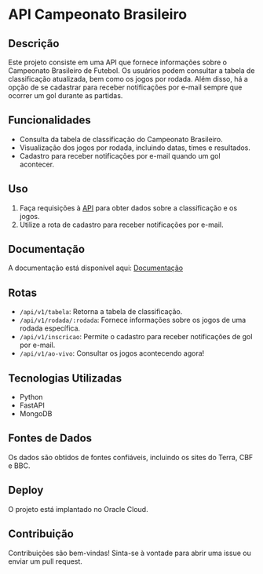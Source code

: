 # API Campeonato Brasileiro

## Descrição
Este projeto consiste em uma API que fornece informações sobre o Campeonato Brasileiro de Futebol. Os usuários podem consultar a tabela de classificação atualizada, bem como os jogos por rodada. Além disso, há a opção de se cadastrar para receber notificações por e-mail sempre que ocorrer um gol durante as partidas.

## Funcionalidades
- Consulta da tabela de classificação do Campeonato Brasileiro.
- Visualização dos jogos por rodada, incluindo datas, times e resultados.
- Cadastro para receber notificações por e-mail quando um gol acontecer.

## Uso
1. Faça requisições à [API](http://150.136.154.12) para obter dados sobre a classificação e os jogos.
2. Utilize a rota de cadastro para receber notificações por e-mail.

## Documentação
A documentação está disponível aqui: [Documentação](http://150.136.154.12/redoc) 


## Rotas
- `/api/v1/tabela`: Retorna a tabela de classificação.
- `/api/v1/rodada/:rodada`: Fornece informações sobre os jogos de uma rodada específica.
- `/api/v1/inscricao`: Permite o cadastro para receber notificações de gol por e-mail.
- `/api/v1/ao-vivo`: Consultar os jogos acontecendo agora!

## Tecnologias Utilizadas
- Python
- FastAPI
- MongoDB

## Fontes de Dados
Os dados são obtidos de fontes confiáveis, incluindo os sites do Terra, CBF e BBC.

## Deploy
O projeto está implantado no Oracle Cloud.

## Contribuição
Contribuições são bem-vindas! Sinta-se à vontade para abrir uma issue ou enviar um pull request.
